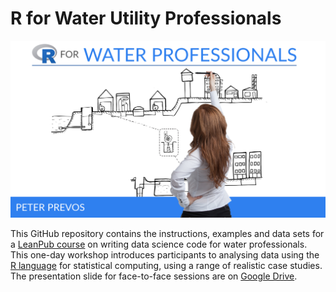 # R for Water Utility Professionals

![](manuscript/resources/r4h20-logo.png)

This GitHub repository contains the instructions, examples and data sets for a [LeanPub course](https://leanpub.com/c/R4H2O) on writing data science code for water professionals. This one-day workshop introduces participants to analysing data using the [R language](https://www.r-project.org/about.html) for statistical computing, using a range of realistic case studies. The presentation slide for face-to-face sessions are on [Google Drive](https://drive.google.com/drive/folders/1aR8mgEByos2Bma2HvtKYK8QNlVLutxC0?usp=sharing).

